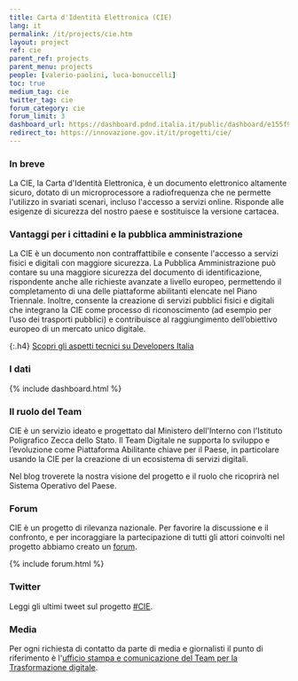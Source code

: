 ```yaml
---
title: Carta d'Identità Elettronica (CIE)
lang: it
permalink: /it/projects/cie.htm
layout: project
ref: cie
parent_ref: projects
parent_menu: projects
people: [valerio-paolini, luca-bonuccelli]
toc: true
medium_tag: cie
twitter_tag: cie
forum_category: cie
forum_limit: 3
dashboard_url: https://dashboard.pdnd.italia.it/public/dashboard/e155f9b3-7624-4e62-8b29-25e9f7d6dad5
redirect_to: https://innovazione.gov.it/it/progetti/cie/
---
```


### In breve

La CIE, la Carta d'Identità Elettronica, è un documento elettronico altamente sicuro, dotato di un microprocessore a radiofrequenza che ne permette l'utilizzo in svariati scenari, incluso l'accesso a servizi online. Risponde alle esigenze di sicurezza del nostro paese e sostituisce la versione cartacea.

### Vantaggi per i cittadini e la pubblica amministrazione

La CIE è un documento non contraffattibile e consente l'accesso a servizi fisici e digitali con maggiore sicurezza.
La Pubblica Amministrazione può contare su una maggiore sicurezza del documento di identificazione, rispondente anche alle richieste avanzate a livello europeo, permettendo il completamento di una delle piattaforme abilitanti elencate nel Piano Triennale. Inoltre, consente la creazione di servizi pubblici fisici e digitali che integrano la CIE come processo di riconoscimento (ad esempio per l’uso dei trasporti pubblici) e contribuisce al raggiungimento dell’obiettivo europeo di un mercato unico digitale.


{:.h4}
[Scopri gli aspetti tecnici su Developers Italia](https://developers.italia.it/it/cie/)

### I dati

{% include dashboard.html %}

### Il ruolo del Team

CIE è un servizio ideato e progettato dal Ministero dell'Interno con l'Istituto Poligrafico Zecca dello Stato. Il Team Digitale ne supporta lo sviluppo e l’evoluzione come Piattaforma Abilitante chiave per il Paese, in particolare usando la CIE per la creazione di un ecosistema di servizi digitali.

Nel blog troverete la nostra visione del progetto e il ruolo che ricoprirà nel Sistema Operativo del Paese.


### Forum
CIE è un progetto di rilevanza nazionale. Per favorire la discussione e il confronto, e per incoraggiare la partecipazione di tutti gli attori coinvolti nel progetto abbiamo creato un [forum](https://forum.italia.it/c/cie).

{% include forum.html %}

### Twitter

Leggi gli ultimi tweet sul progetto [#CIE](https://twitter.com/search?f=tweets&q=%23cie%20from%3Ateamdigitaleit&src=typd).

### Media
Per ogni richiesta di contatto da parte di media e giornalisti il punto di riferimento è l'[ufficio stampa e comunicazione del Team per la Trasformazione digitale](https://teamdigitale.governo.it/it/contatti).



